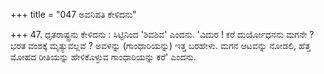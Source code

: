 +++
title = "047 ಅವನಿಪತಿ ಕೇಳಿದನು"

+++
47. ಧೃತರಾಷ್ಟ್ರನು ಕೇಳಿದನು : ಸಿಟ್ಟಿನಿಂದ 'ಶಿವಶಿವ' ಎಂದನು. 'ವಿದುರ ! ಕರೆ ದುರ್ಯೋಧನನು ಮಗನೇ ? ಭರತ ವಂಶಕ್ಕೆ ಮೃತ್ಯುವಲ್ಲವೆ ? ಅವಳನ್ನು (ಗಾಂಧಾರಿಯನ್ನು) ಇತ್ತ ಬರಹೇಳು. ಮಗನ ಆಟವನ್ನು ನೋಡಲಿ, ಹೆತ್ತ ಮೋಹದ ರೀತಿಯನ್ನು ಹೇಳಿಕೊಳ್ಳುವ ಗಾಂಧಾರಿಯನ್ನು ಕರೆ' ಎಂದನು.